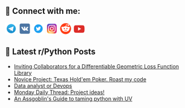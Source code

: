 ## 🔎 Connect with me:
[<img src="https://github.com/bullbesh/bullbesh/blob/main/images/Telegram.png" width="32" height="32" />](https://t.me/bullbesh)
[<img src="https://github.com/bullbesh/bullbesh/blob/main/images/VK.png" width="32" height="32" />](https://vk.com/bullbesh)
[<img src="https://github.com/bullbesh/bullbesh/blob/main/images/Twitter.png" width="32" height="32" />](https://twitter.com/bullbesh1)
[<img src="https://github.com/bullbesh/bullbesh/blob/main/images/Instagram.png" width="32" height="32" />](https://www.instagram.com/bullbesh)
[<img src="https://github.com/bullbesh/bullbesh/blob/main/images/Reddit.png" width="32" height="32" />](https://www.reddit.com/user/bullbesh)
[<img src="https://github.com/bullbesh/bullbesh/blob/main/images/YouTube.png" width="32" height="32" />](https://www.youtube.com/channel/UCtfjRs6uzgq5mfm8S06WTcg)

## 📕 Latest r/Python Posts
<!-- BLOG-POST-LIST:START -->
- [Inviting Collaborators for a Differentiable Geometric Loss Function Library](https://www.reddit.com/r/Python/comments/1ilzsly/inviting_collaborators_for_a_differentiable/)
- [Novice Project: Texas Hold&#39;em Poker. Roast my code](https://www.reddit.com/r/Python/comments/1ilxqiy/novice_project_texas_holdem_poker_roast_my_code/)
- [Data analyst or Devops](https://www.reddit.com/r/Python/comments/1ilwtbr/data_analyst_or_devops/)
- [Monday Daily Thread: Project ideas!](https://www.reddit.com/r/Python/comments/1ilt1is/monday_daily_thread_project_ideas/)
- [An Assgoblin&#39;s Guide to taming python with UV](https://www.reddit.com/r/Python/comments/1iljn0o/an_assgoblins_guide_to_taming_python_with_uv/)
<!-- BLOG-POST-LIST:END -->

